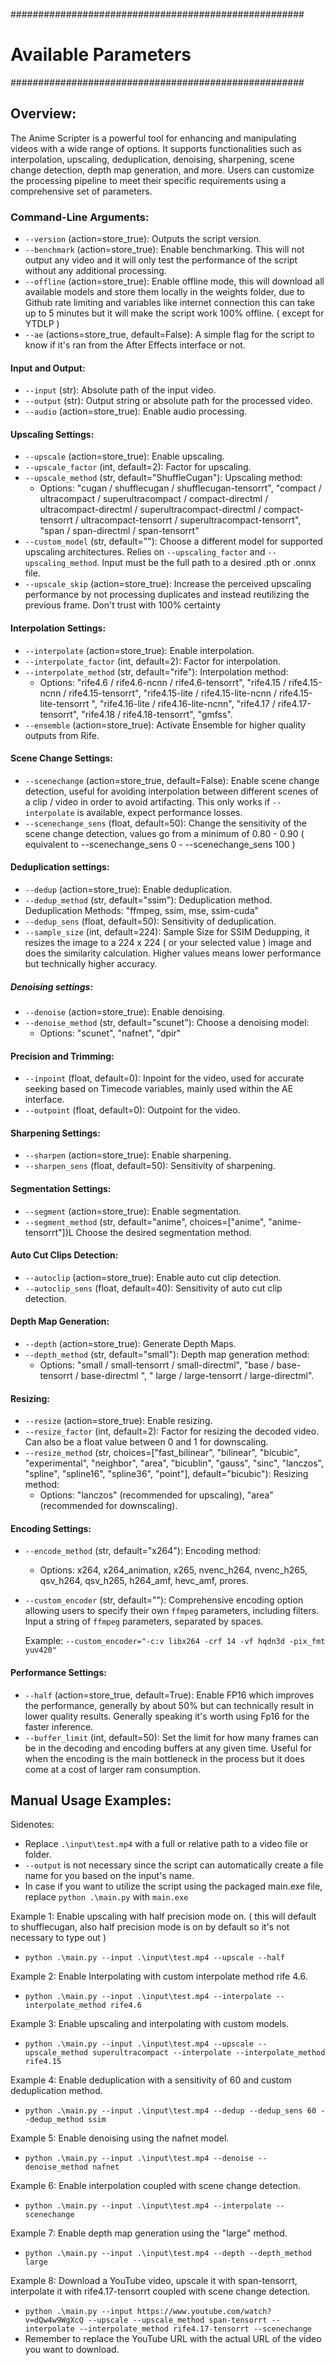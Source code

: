 #####################################################
#               Available Parameters             #
#####################################################

## Overview:

The Anime Scripter is a powerful tool for enhancing and manipulating videos with a wide range of options. It supports functionalities such as interpolation, upscaling, deduplication, denoising, sharpening, scene change detection, depth map generation, and more. Users can customize the processing pipeline to meet their specific requirements using a comprehensive set of parameters.

### Command-Line Arguments:

- `--version` (action=store_true): Outputs the script version.
- `--benchmark` (action=store_true): Enable benchmarking. This will not output any video and it will only test the performance of the script without any additional processing.
- `--offline` (action=store_true): Enable offline mode, this will download all available models and store them locally in the weights folder, due to Github rate limiting and variables like internet connection this can take up to 5 minutes but it will make the script work 100% offline. ( except for YTDLP )
- `--ae` (actions=store_true, default=False): A simple flag for the script to know if it's ran from the After Effects interface or not.

#### Input and Output:

- `--input` (str): Absolute path of the input video.
- `--output` (str): Output string or absolute path for the processed video.
- `--audio` (action=store_true): Enable audio processing.

#### Upscaling Settings:

- `--upscale` (action=store_true): Enable upscaling.
- `--upscale_factor` (int, default=2): Factor for upscaling.
- `--upscale_method` (str, default="ShuffleCugan"): Upscaling method:
     - Options: "cugan / shufflecugan / shufflecugan-tensorrt", "compact / ultracompact / superultracompact / compact-directml / ultracompact-directml / superultracompact-directml / compact-tensorrt / ultracompact-tensorrt / superultracompact-tensorrt", "span / span-directml / span-tensorrt" 
- `--custom_model` (str, default=""): Choose a different model for supported upscaling architectures. Relies on `--upscaling_factor` and `--upscaling_method`. Input must be the full path to a desired .pth or .onnx file.
- `--upscale_skip` (action=store_true): Increase the perceived upscaling performance by not processing duplicates and instead reutilizing the previous frame. Don't trust with 100% certainty

#### Interpolation Settings:

- `--interpolate` (action=store_true): Enable interpolation.
- `--interpolate_factor` (int, default=2): Factor for interpolation.
- `--interpolate_method` (str, default="rife"): Interpolation method:
    - Options: "rife4.6 / rife4.6-ncnn / rife4.6-tensorrt", "rife4.15 / rife4.15-ncnn / rife4.15-tensorrt", "rife4.15-lite / rife4.15-lite-ncnn / rife4.15-lite-tensorrt ", "rife4.16-lite / rife4.16-lite-ncnn", "rife4.17 / rife4.17-tensorrt", "rife4.18 / rife4.18-tensorrt", "gmfss".
- `--ensemble` (action=store_true): Activate Ensemble for higher quality outputs from Rife.

#### Scene Change Settings:

- `--scenechange` (action=store_true, default=False): Enable scene change detection, useful for avoiding interpolation between different scenes of a clip / video in order to avoid artifacting. This only works if `--interpolate` is available, expect performance losses.
- `--scenechange_sens` (float, default=50): Change the sensitivity of the scene change detection, values go from a minimum of 0.80 - 0.90 ( equivalent to --scenechange_sens 0 - --scenechange_sens 100 )

#### Deduplication settings:

- `--dedup` (action=store_true): Enable deduplication.
- `--dedup_method` (str, default="ssim"): Deduplication method. Deduplication Methods: "ffmpeg, ssim, mse, ssim-cuda"
- `--dedup_sens` (float, default=50): Sensitivity of deduplication.
- `--sample_size` (int, default=224): Sample Size for SSIM Dedupping, it resizes the image to a 224 x 224 ( or your selected value ) image and does the similarity calculation. Higher values means lower performance but technically higher accuracy.

##### Denoising settings:

- `--denoise` (action=store_true): Enable denoising.
- `--denoise_method` (str, default="scunet"): Choose a denoising model:
     - Options: "scunet", "nafnet", "dpir"

#### Precision and Trimming:

- `--inpoint` (float, default=0): Inpoint for the video, used for accurate seeking based on Timecode variables, mainly used within the AE interface.
- `--outpoint` (float, default=0): Outpoint for the video.

#### Sharpening Settings:

- `--sharpen` (action=store_true): Enable sharpening.
- `--sharpen_sens` (float, default=50): Sensitivity of sharpening.

#### Segmentation Settings:

- `--segment` (action=store_true): Enable segmentation.
- `--segment_method` (str, default="anime", choices=["anime", "anime-tensorrt"])L Choose the desired segmentation method.

#### Auto Cut Clips Detection:

- `--autoclip` (action=store_true): Enable auto cut clip detection.
- `--autoclip_sens` (float, default=40): Sensitivity of auto cut clip detection.

#### Depth Map Generation:

- `--depth` (action=store_true): Generate Depth Maps.
- `--depth_method` (str, default="small"): Depth map generation method:
     - Options: "small / small-tensorrt / small-directml", "base / base-tensorrt / base-directml ", " large / large-tensorrt / large-directml".

#### Resizing:

- `--resize` (action=store_true): Enable resizing.
- `--resize_factor` (int, default=2): Factor for resizing the decoded video. Can also be a float value between 0 and 1 for downscaling.
- `--resize_method` (str, choices=["fast_bilinear", "bilinear", "bicubic", "experimental", "neighbor", "area", "bicublin", "gauss", "sinc", "lanczos", "spline", "spline16", "spline36", "point"], default="bicubic"): Resizing method:
    - Options: "lanczos" (recommended for upscaling), "area" (recommended for downscaling).

#### Encoding Settings:

- `--encode_method` (str, default="x264"): Encoding method:
    - Options: x264, x264_animation, x265, nvenc_h264, nvenc_h265, qsv_h264, qsv_h265, h264_amf, hevc_amf, prores.
- `--custom_encoder` (str, default=""): Comprehensive encoding option allowing users to specify their own `ffmpeg` parameters, including filters. Input a string of `ffmpeg` parameters, separated by spaces.

    Example: `--custom_encoder="-c:v libx264 -crf 14 -vf hqdn3d -pix_fmt yuv420"`

#### Performance Settings:

- `--half` (action=store_true, default=True): Enable FP16 which improves the performance, generally by about 50% but can technically result in lower quality results. Generally speaking it's worth using Fp16 for the faster inference.
- `--buffer_limit` (int, default=50): Set the limit for how many frames can be in the decoding and encoding buffers at any given time. Useful for when the encoding is the main bottleneck in the process but it does come at a cost of larger ram consumption.

## Manual Usage Examples:

Sidenotes:
- Replace `.\input\test.mp4` with a full or relative path to a video file or folder.
- `--output` is not necessary since the script can automatically create a file name for you based on the input's name.
- In case if you want to utilize the script using the packaged main.exe file, replace `python .\main.py` with `main.exe`

Example 1: Enable upscaling with half precision mode on. ( this will default to shufflecugan, also half precision mode is on by default so it's not necessary to type out )

- `python .\main.py --input .\input\test.mp4 --upscale --half `

Example 2: Enable Interpolating with custom interpolate method rife 4.6.

- `python .\main.py --input .\input\test.mp4 --interpolate --interpolate_method rife4.6`

Example 3: Enable upscaling and interpolating with custom models.

- `python .\main.py --input .\input\test.mp4 --upscale --upscale_method superultracompact --interpolate --interpolate_method rife4.15`

Example 4: Enable deduplication with a sensitivity of 60 and custom deduplication method.

- `python .\main.py --input .\input\test.mp4 --dedup --dedup_sens 60 --dedup_method ssim`

Example 5: Enable denoising using the nafnet model.

- `python .\main.py --input .\input\test.mp4 --denoise --denoise_method nafnet`

Example 6: Enable interpolation coupled with scene change detection.

- `python .\main.py --input .\input\test.mp4 --interpolate --scenechange` 

Example 7: Enable depth map generation using the "large" method.

- `python .\main.py --input .\input\test.mp4 --depth --depth_method large`

Example 8: Download a YouTube video, upscale it with span-tensorrt, interpolate it with rife4.17-tensorrt coupled with scene change detection.

- `python .\main.py --input https://www.youtube.com/watch?v=dQw4w9WgXcQ --upscale --upscale_method span-tensorrt --interpolate --interpolate_method rife4.17-tensorrt --scenechange`
- Remember to replace the YouTube URL with the actual URL of the video you want to download.
